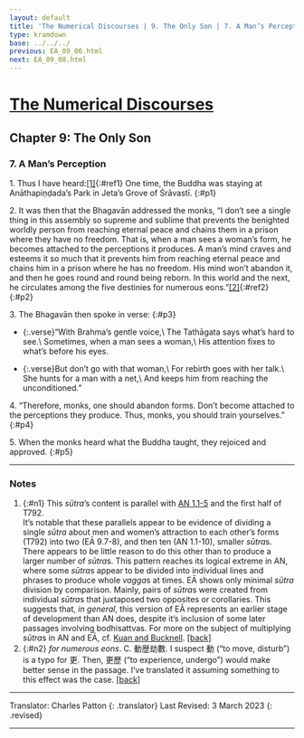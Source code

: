 ```yaml
---
layout: default
title: 'The Numerical Discourses | 9. The Only Son | 7. A Man’s Perception'
type: kramdown
base: ../../../
previous: EA_09_06.html
next: EA_09_08.html
---
```


# [The Numerical Discourses](../index.html)
## Chapter 9: The Only Son
### 7. A Man’s Perception

1\. Thus I have heard:[\[1\]](#n1){:#ref1} One time, the Buddha was staying at Anāthapiṇḍada’s Park in Jeta’s Grove of Śrāvastī.
{:#p1}

2\. It was then that the Bhagavān addressed the monks, “I don’t see a single thing in this assembly so supreme and sublime that prevents the benighted worldly person from reaching eternal peace and chains them in a prison where they have no freedom. That is, when a man sees a woman’s form, he becomes attached to the perceptions it produces. A man’s mind craves and esteems it so much that it prevents him from reaching eternal peace and chains him in a prison where he has no freedom. His mind won’t abandon it, and then he goes round and round being reborn. In this world and the next, he circulates among the five destinies for numerous eons.”[\[2\]](#n2){:#ref2}
{:#p2}

3\. The Bhagavān then spoke in verse:
{:#p3}

* {:.verse}“With Brahma’s gentle voice,\\
The Tathāgata says what’s hard to see.\\
Sometimes, when a man sees a woman,\\
His attention fixes to what’s before his eyes.

* {:.verse}But don’t go with that woman,\\
For rebirth goes with her talk.\\
She hunts for a man with a net,\\
And keeps him from reaching the unconditioned.”

4\. “Therefore, monks, one should abandon forms. Don’t become attached to the perceptions they produce. Thus, monks, you should train yourselves.”
{:#p4}

5\. When the monks heard what the Buddha taught, they rejoiced and approved.
{:#p5}

---

### Notes

1. {:#n1} This <em>sūtra</em>’s content is parallel with <a href="https://www.suttacentral.net/an1.1-10" target="_target">AN 1.1-5</a> and the first half of T792.<br/>
It’s notable that these parallels appear to be evidence of dividing a single <em>sūtra</em> about men and women’s attraction to each other’s forms (T792) into two (EĀ 9.7-8), and then ten (AN 1.1-10), smaller <em>sūtra</em>s. There appears to be little reason to do this other than to produce a larger number of <em>sūtra</em>s. This pattern reaches its logical extreme in AN, where some <em>sūtra</em>s appear to be divided into individual lines and phrases to produce whole <em>vagga</em>s at times. EĀ shows only minimal <em>sūtra</em> division by comparison. Mainly, pairs of <em>sūtra</em>s were created from individual <em>sūtra</em>s that juxtaposed two opposites or corollaries. This suggests that, <em>in general</em>, this version of EĀ represents an earlier stage of development than AN does, despite it’s inclusion of some later passages involving bodhisattvas. For more on the subject of multiplying <em>sūtra</em>s in AN and EĀ, cf. <a href="https://journal.equinoxpub.com/BSR/article/view/17527" target="_blank">Kuan and Bucknell</a>. [\[back\]](#ref1)
2. {:#n2} *for numerous eons*. C. 動歴劫數. I suspect 動 (“to move, disturb”) is a typo for 更. Then, 更歷 (“to experience, undergo”) would make better sense in the passage. I’ve translated it assuming something to this effect was the case. [\[back\]](#ref2)

---

Translator: Charles Patton
{: .translator}
Last Revised: 3 March 2023
{: .revised}

---